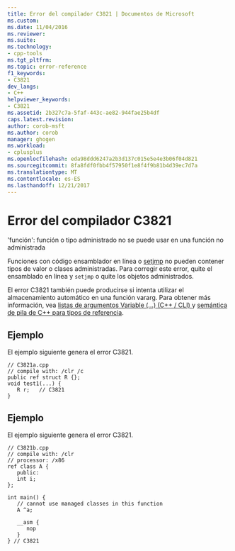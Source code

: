 ```yaml
---
title: Error del compilador C3821 | Documentos de Microsoft
ms.custom: 
ms.date: 11/04/2016
ms.reviewer: 
ms.suite: 
ms.technology:
- cpp-tools
ms.tgt_pltfrm: 
ms.topic: error-reference
f1_keywords:
- C3821
dev_langs:
- C++
helpviewer_keywords:
- C3821
ms.assetid: 2b327c7a-5faf-443c-ae82-944fae25b4df
caps.latest.revision: 
author: corob-msft
ms.author: corob
manager: ghogen
ms.workload:
- cplusplus
ms.openlocfilehash: eda98ddd6247a2b3d137c015e5e4e3b06f04d821
ms.sourcegitcommit: 8fa8fdf0fbb4f57950f1e8f4f9b81b4d39ec7d7a
ms.translationtype: MT
ms.contentlocale: es-ES
ms.lasthandoff: 12/21/2017
---
```

# <a name="compiler-error-c3821"></a>Error del compilador C3821
'función': función o tipo administrado no se puede usar en una función no administrada  
  
 Funciones con código ensamblador en línea o [setjmp](../../c-runtime-library/reference/setjmp.md) no pueden contener tipos de valor o clases administradas. Para corregir este error, quite el ensamblado en línea y `setjmp` o quite los objetos administrados.  
  
 El error C3821 también puede producirse si intenta utilizar el almacenamiento automático en una función vararg.  Para obtener más información, vea [listas de argumentos Variable (...) (C++ / CLI) ](../../windows/variable-argument-lists-dot-dot-dot-cpp-cli.md) y [semántica de pila de C++ para tipos de referencia](../../dotnet/cpp-stack-semantics-for-reference-types.md).  
  
## <a name="example"></a>Ejemplo  
 El ejemplo siguiente genera el error C3821.  
  
```  
// C3821a.cpp  
// compile with: /clr /c  
public ref struct R {};  
void test1(...) {  
   R r;   // C3821  
}  
```  
  
## <a name="example"></a>Ejemplo  
 El ejemplo siguiente genera el error C3821.  
  
```  
// C3821b.cpp  
// compile with: /clr  
// processor: /x86  
ref class A {  
   public:  
   int i;  
};  
  
int main() {  
   // cannot use managed classes in this function  
   A ^a;     
  
   __asm {  
      nop  
   }  
} // C3821  
```  
